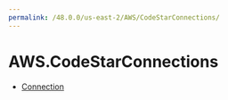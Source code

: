 ```yaml
---
permalink: /48.0.0/us-east-2/AWS/CodeStarConnections/
---
```


# AWS.CodeStarConnections



* [Connection](Connection.md)
